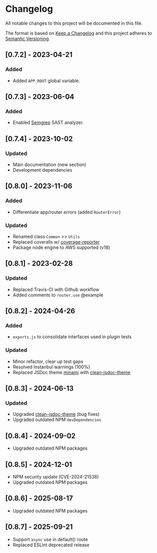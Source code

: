 # Changelog

All notable changes to this project will be documented in this file.

The format is based on [Keep a Changelog](https://keepachangelog.com/en/1.0.0) and this project adheres to [Semantic Versioning](https://semver.org/spec/v2.0.0.html).

## [0.7.2] - 2023-04-21

### Added

- Added `APP_ROOT` global variable.

## [0.7.3] - 2023-06-04

### Added

- Enabled [Semgrep](https://semgrep.dev) SAST analyzer.

## [0.7.4] - 2023-10-02

### Updated

- Main documentation (new section)
- Development dependencies

## [0.8.0] - 2023-11-06

### Added

- Differentiate app/router errors (added `RouterError`)

### Updated

- Renamed class `Common` >> `Utils`
- Replaced coveralls w/ [coverage-reporter](https://github.com/coverallsapp/coverage-reporter)
- Package node engine to AWS supported (v18)

## [0.8.1] - 2023-02-28

### Updated

- Replaced Travis-CI with Github workflow
- Added comments to `router.use` @example

## [0.8.2] - 2024-04-26

### Added

- `exports.js` to consolidate interfaces used in plugin tests

### Updated

- Minor refactor, clear up test gaps
- Resolved Instanbul warnings (100%)
- Replaced JSDoc theme [minami](https://github.com/Nijikokun/minami) with [clean-jsdoc-theme](https://github.com/ankitskvmdam/clean-jsdoc-theme)

## [0.8.3] - 2024-06-13

### Updated

- Upgraded [clean-jsdoc-theme](https://github.com/ankitskvmdam/clean-jsdoc-theme) (bug fixes)
- Upgraded outdated NPM `devDependencies`

## [0.8.4] - 2024-09-02

- Upgraded outdated NPM packages

## [0.8.5] - 2024-12-01

- NPM security update (CVE-2024-21538)
- Upgraded outdated NPM packages

## [0.8.6] - 2025-08-17

- Upgraded outdated NPM packages

## [0.8.7] - 2025-09-21

- Support `async` use in default() route
- Replaced ESLint deprecated release
